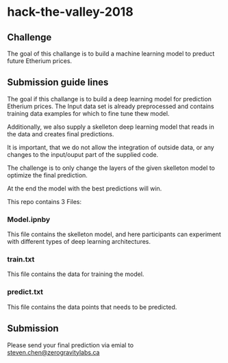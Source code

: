 # hack-the-valley-2018

## Challenge

The goal of this challange is to build a machine learning model to preduct future Etherium prices.

## Submission guide lines

The goal if this challange is to build a deep learning model for prediction Etherium prices. The Input data set is already preprocessed and contains training data examples for which to fine tune thew model.

Additionally, we also supply a skelleton deep learning model that reads in the data and creates final predictions.

It is important, that we do not allow the integration of outside data, or any changes to the input/ouput part of the supplied code.

The challenge is to only change the layers of the given skelleton model to optimize the final prediction.

At the end the model with the best predictions will win.

This repo contains 3 Files:

### Model.ipnby
This file contains the skelleton model, and here participants can experiment with different types of deep learning architectures.

### train.txt
This file contains the data for training the model.


### predict.txt
This file contains the data points that needs to be predicted.


## Submission

Please send your final prediction via emial to steven.chen@zerogravitylabs.ca
